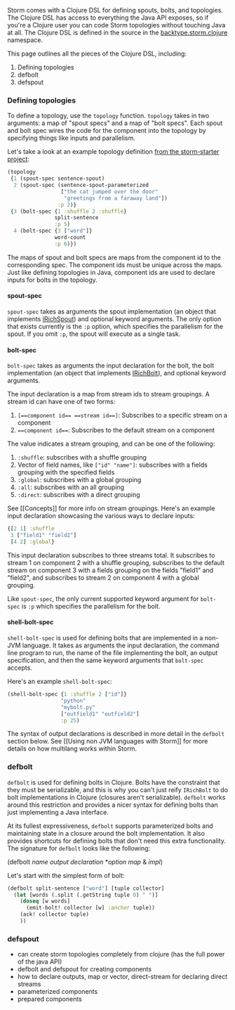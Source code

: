 Storm comes with a Clojure DSL for defining spouts, bolts, and topologies. The Clojure DSL has access to everything the Java API exposes, so if you're a Clojure user you can code Storm topologies without touching Java at all. The Clojure DSL is defined in the source in the [backtype.storm.clojure](https://github.com/nathanmarz/storm/blob/master/src/clj/backtype/storm/clojure.clj) namespace.

This page outlines all the pieces of the Clojure DSL, including:

1. Defining topologies
2. defbolt
3. defspout

### Defining topologies

To define a topology, use the `topology` function. `topology` takes in two arguments: a map of "spout specs" and a map of "bolt specs". Each spout and bolt spec wires the code for the component into the topology by specifying things like inputs and parallelism.

Let's take a look at an example topology definition [from the storm-starter project](https://github.com/nathanmarz/storm-starter/blob/master/src/clj/storm/starter/clj/word_count.clj):

```clojure
(topology
 {1 (spout-spec sentence-spout)
  2 (spout-spec (sentence-spout-parameterized
                 ["the cat jumped over the door"
                  "greetings from a faraway land"])
                :p 2)}
 {3 (bolt-spec {1 :shuffle 2 :shuffle}
               split-sentence
               :p 5)
  4 (bolt-spec {3 ["word"]}
               word-count
               :p 6)})
```

The maps of spout and bolt specs are maps from the component id to the corresponding spec. The component ids must be unique across the maps. Just like defining topologies in Java, component ids are used to declare inputs for bolts in the topology.

#### spout-spec

`spout-spec` takes as arguments the spout implementation (an object that implements [IRichSpout](http://nathanmarz.github.com/storm/doc/backtype/storm/topology/IRichSpout.html)) and optional keyword arguments. The only option that exists currently is the `:p` option, which specifies the parallelism for the spout. If you omit `:p`, the spout will execute as a single task.

#### bolt-spec

`bolt-spec` takes as arguments the input declaration for the bolt, the bolt implementation (an object that implements [IRichBolt](http://nathanmarz.github.com/storm/doc/backtype/storm/topology/IRichBolt.html)), and optional keyword arguments.

The input declaration is a map from stream ids to stream groupings. A stream id can have one of two forms:

1. `[==component id== ==stream id==]`: Subscribes to a specific stream on a component
2. `==component id==`: Subscribes to the default stream on a component

The value indicates a stream grouping, and can be one of the following:

1. `:shuffle`: subscribes with a shuffle grouping
2. Vector of field names, like `["id" "name"]`: subscribes with a fields grouping with the specified fields
3. `:global`: subscribes with a global grouping
4. `:all`: subscribes with an all grouping
5. `:direct`: subscribes with a direct grouping

See [[Concepts]] for more info on stream groupings. Here's an example input declaration showcasing the various ways to declare inputs:

```clojure
{[2 1] :shuffle
 3 ["field1" "field2"]
 [4 2] :global}
```

This input declaration subscribes to three streams total. It subscribes to stream 1 on component 2 with a shuffle grouping, subscribes to the default stream on component 3 with a fields grouping on the fields "field1" and "field2", and subscribes to stream 2 on component 4 with a global grouping.

Like `spout-spec`, the only current supported keyword argument for `bolt-spec` is `:p` which specifies the parallelism for the bolt.

#### shell-bolt-spec

`shell-bolt-spec` is used for defining bolts that are implemented in a non-JVM language. It takes as arguments the input declaration, the command line program to run, the name of the file implementing the bolt, an output specification, and then the same keyword arguments that `bolt-spec` accepts.

Here's an example `shell-bolt-spec`:

```clojure
(shell-bolt-spec {1 :shuffle 2 ["id"]}
                 "python"
                 "mybolt.py"
                 ["outfield1" "outfield2"]
                 :p 25)
```

The syntax of output declarations is described in more detail in the `defbolt` section below. See [[Using non JVM languages with Storm]] for more details on how multilang works within Storm.

### defbolt

`defbolt` is used for defining bolts in Clojure. Bolts have the constraint that they must be serializable, and this is why you can't just reify `IRichBolt` to do bolt implementations in Clojure (closures aren't serializable). `defbolt` works around this restriction and provides a nicer syntax for defining bolts than just implementing a Java interface.

At its fullest expressiveness, `defbolt` supports parameterized bolts and maintaining state in a closure around the bolt implementation. It also provides shortcuts for defining bolts that don't need this extra functionality. The signature for `defbolt` looks like the following:

(defbolt _name_ _output declaration_ *_option map_ & _impl_)


Let's start with the simplest form of bolt:

```clojure
(defbolt split-sentence ["word"] [tuple collector]
  (let [words (.split (.getString tuple 0) " ")]
    (doseq [w words]
      (emit-bolt! collector [w] :anchor tuple))
    (ack! collector tuple)
    ))
```

### defspout

- can create storm topologies completely from clojure (has the full power of the java API)
- defbolt and defspout for creating components
- how to declare outputs, map or vector, direct-stream for declaring direct streams
- parameterized components
- prepared components
